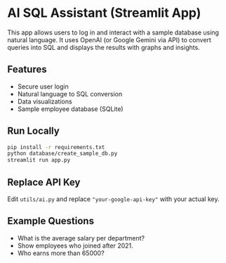 # AI SQL Assistant (Streamlit App)

This app allows users to log in and interact with a sample database using natural language. It uses OpenAI (or Google Gemini via API) to convert queries into SQL and displays the results with graphs and insights.

## Features
- Secure user login
- Natural language to SQL conversion
- Data visualizations
- Sample employee database (SQLite)

## Run Locally

```bash
pip install -r requirements.txt
python database/create_sample_db.py
streamlit run app.py
```

## Replace API Key
Edit `utils/ai.py` and replace `"your-google-api-key"` with your actual key.

## Example Questions
- What is the average salary per department?
- Show employees who joined after 2021.
- Who earns more than 65000?
